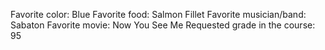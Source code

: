 Favorite color: Blue
Favorite food: Salmon Fillet
Favorite musician/band: Sabaton
Favorite movie: Now You See Me
Requested grade in the course: 95
